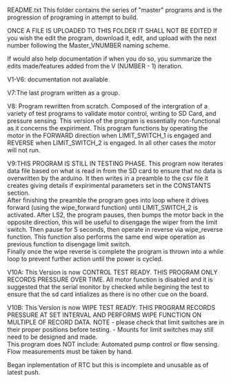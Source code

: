 README.txt
This folder contains the series of "master" programs and is the progression of programing in attempt to build.

ONCE A FILE IS UPLOADED TO THIS FOLDER IT SHALL NOT BE EDITED
If you wish the edit the program, download it, edit, and upload with the next number following the Master_VNUMBER naming scheme.

If would also help documentation if when you do so, you summarize the edits made/features added from the V (NUMBER - 1) iteration.  

V1-V6: documentation not available

V7:The last program written as a group.

V8: Program rewritten from scratch.  Composed of the intergration of a variety of test programs to validate motor control, writing to SD Card, and pressure sensing.  This version of the program is essentially non-functional as it concerns the expiriment.  This program functions by operating the motor in the FORWARD direction when LIMIT_SWITCH_1 is engaged and REVERSE when LIMIT_SWITCH_2 is engaged.  In all other cases the motor will not run.

V9:THIS PROGRAM IS STILL IN TESTING PHASE. This program now iterates data file based on what is read in from the SD card to ensure that no data is overwritten by the arduino. 
It then writes in a preamble to the csv file it creates giving details if expirimental parameters set in the CONSTANTS section.  
After finishing the preamble the program goes into loop where it drives forward (using the wipe_forward function) until LIMIT_SWITCH_2 is activated.  After LS2, the program pauses, then bumps the motor back in the opposite direction, this will be useful to disengage the wiper from the limit switch.  Then pause for 5 seconds, then operate in reverse via wipe_reverse function.  This function also performs the same end wipe operation as previous function to  disengage limit switch.  
Finally once the wipe reverse is complete the program is thrown into a while loop to prevent further action until the power is cycled.


V10A:
This Version is now CONTROL TEST READY.  THIS PROGRAM ONLY RECORDS PRESSURE OVER TIME.  All motor function is disabled and it is suggested that the serial monitor by checked while begining the test to ensure that the sd card intializes as there is no other cue on the board.

V10B: This Version is now WIPE TEST READY. THIS PROGRAM RECORDS PRESSURE AT SET INTERVAL AND PERFORMS WIPE FUNCTION ON MULTIPLE OF RECORD DATA.  NOTE - please check that limit switches are in their proper positions before testing.  - Mounts for limit switches may still need to be designed and made.  
This program does NOT include: Automated pump control or flow sensing. 
Flow measurements must be taken by hand.

Began inplementation of RTC but this is incomplete and unusable as of latest push. 